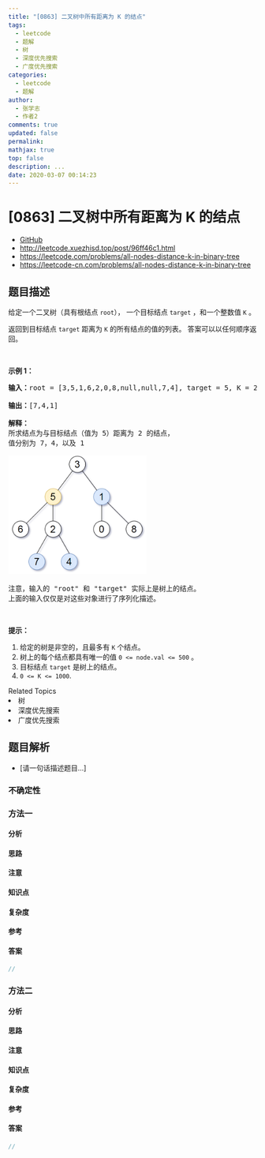 ```yaml
---
title: "[0863] 二叉树中所有距离为 K 的结点"
tags:
  - leetcode
  - 题解
  - 树
  - 深度优先搜索
  - 广度优先搜索
categories:
  - leetcode
  - 题解
author:
  - 张学志
  - 作者2
comments: true
updated: false
permalink:
mathjax: true
top: false
description: ...
date: 2020-03-07 00:14:23
---
```



# [0863] 二叉树中所有距离为 K 的结点
* [GitHub](https://github.com/algoboy101/LeetCodeCrowdsource/tree/master/_posts/QA/%5B0863%5D%20%E4%BA%8C%E5%8F%89%E6%A0%91%E4%B8%AD%E6%89%80%E6%9C%89%E8%B7%9D%E7%A6%BB%E4%B8%BA%20K%20%E7%9A%84%E7%BB%93%E7%82%B9.md)
* http://leetcode.xuezhisd.top/post/96ff46c1.html
* https://leetcode.com/problems/all-nodes-distance-k-in-binary-tree
* https://leetcode-cn.com/problems/all-nodes-distance-k-in-binary-tree


## 题目描述

<p>给定一个二叉树（具有根结点&nbsp;<code>root</code>），&nbsp;一个目标结点&nbsp;<code>target</code>&nbsp;，和一个整数值 <code>K</code> 。</p>

<p>返回到目标结点 <code>target</code> 距离为 <code>K</code> 的所有结点的值的列表。 答案可以以任何顺序返回。</p>

<p>&nbsp;</p>

<ol>
</ol>

<p><strong>示例 1：</strong></p>

<pre><strong>输入：</strong>root = [3,5,1,6,2,0,8,null,null,7,4], target = 5, K = 2

<strong>输出：</strong>[7,4,1]

<strong>解释：</strong>
所求结点为与目标结点（值为 5）距离为 2 的结点，
值分别为 7，4，以及 1

<img alt="" src="https://raw.githubusercontent.com/algoboy101/LeetCodeCrowdsource/master/imgs/sketch0.png" style="height: 240px; width: 280px;">

注意，输入的 &quot;root&quot; 和 &quot;target&quot; 实际上是树上的结点。
上面的输入仅仅是对这些对象进行了序列化描述。
</pre>

<p>&nbsp;</p>

<p><strong>提示：</strong></p>

<ol>
	<li>给定的树是非空的，且最多有&nbsp;<code>K</code>&nbsp;个结点。</li>
	<li>树上的每个结点都具有唯一的值&nbsp;<code>0 &lt;= node.val &lt;= 500</code>&nbsp;。</li>
	<li>目标结点&nbsp;<code>target</code>&nbsp;是树上的结点。</li>
	<li><code>0 &lt;= K &lt;= 1000</code>.</li>
</ol>
<div><div>Related Topics</div><div><li>树</li><li>深度优先搜索</li><li>广度优先搜索</li></div></div>


## 题目解析
* [请一句话描述题目...]

### 不确定性


### 方法一

#### 分析

#### 思路

#### 注意

#### 知识点

#### 复杂度

#### 参考

#### 答案

```cpp
//
```


### 方法二

#### 分析

#### 思路

#### 注意

#### 知识点

#### 复杂度

#### 参考

#### 答案

```cpp
//
```


